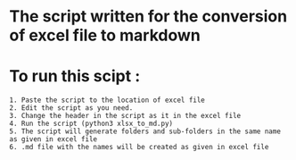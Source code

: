 # The script written for the conversion of excel file to markdown

# To run this scipt :
	1. Paste the script to the location of excel file
	2. Edit the script as you need.
	3. Change the header in the script as it in the excel file
	4. Run the script (python3 xlsx_to_md.py)
	5. The script will generate folders and sub-folders in the same name as given in excel file
	6. .md file with the names will be created as given in excel file
	
